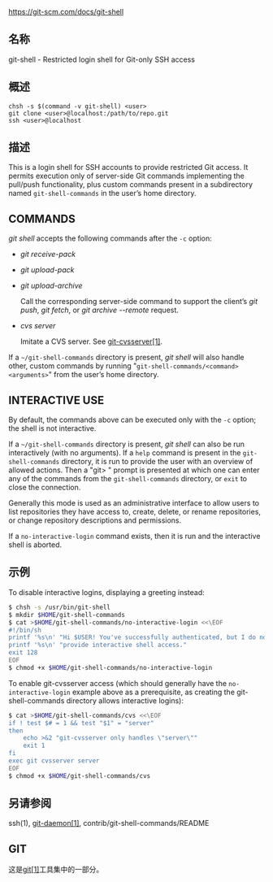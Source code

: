 https://git-scm.com/docs/git-shell

## 名称

git-shell - Restricted login shell for Git-only SSH access

## 概述

```
chsh -s $(command -v git-shell) <user>
git clone <user>@localhost:/path/to/repo.git
ssh <user>@localhost
```

## 描述

This is a login shell for SSH accounts to provide restricted Git access. It permits execution only of server-side Git commands implementing the pull/push functionality, plus custom commands present in a subdirectory named `git-shell-commands` in the user’s home directory.

## COMMANDS

*git shell* accepts the following commands after the `-c` option:

- *git receive-pack <argument>*

- *git upload-pack <argument>*

- *git upload-archive <argument>*

  Call the corresponding server-side command to support the client’s *git push*, *git fetch*, or *git archive --remote* request.

- *cvs server*

  Imitate a CVS server. See [git-cvsserver[1]](../git-cvsserver).

If a `~/git-shell-commands` directory is present, *git shell* will also handle other, custom commands by running "`git-shell-commands/<command> <arguments>`" from the user’s home directory.

## INTERACTIVE USE

By default, the commands above can be executed only with the `-c` option; the shell is not interactive.

If a `~/git-shell-commands` directory is present, *git shell* can also be run interactively (with no arguments). If a `help` command is present in the `git-shell-commands` directory, it is run to provide the user with an overview of allowed actions. Then a "git> " prompt is presented at which one can enter any of the commands from the `git-shell-commands` directory, or `exit` to close the connection.

Generally this mode is used as an administrative interface to allow users to list repositories they have access to, create, delete, or rename repositories, or change repository descriptions and permissions.

If a `no-interactive-login` command exists, then it is run and the interactive shell is aborted.

## 示例

To disable interactive logins, displaying a greeting instead:

``` bash
$ chsh -s /usr/bin/git-shell
$ mkdir $HOME/git-shell-commands
$ cat >$HOME/git-shell-commands/no-interactive-login <<\EOF
#!/bin/sh
printf '%s\n' "Hi $USER! You've successfully authenticated, but I do not"
printf '%s\n' "provide interactive shell access."
exit 128
EOF
$ chmod +x $HOME/git-shell-commands/no-interactive-login
```

To enable git-cvsserver access (which should generally have the `no-interactive-login` example above as a prerequisite, as creating the git-shell-commands directory allows interactive logins):

``` bash
$ cat >$HOME/git-shell-commands/cvs <<\EOF
if ! test $# = 1 && test "$1" = "server"
then
	echo >&2 "git-cvsserver only handles \"server\""
	exit 1
fi
exec git cvsserver server
EOF
$ chmod +x $HOME/git-shell-commands/cvs
```

## 另请参阅

ssh(1), [git-daemon[1]](../git-daemon), contrib/git-shell-commands/README

## GIT

  这是[git[1]](../../Git)工具集中的一部分。